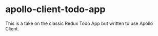 # apollo-client-todo-app
This is a take on the classic Redux Todo App but written to use Apollo Client.
